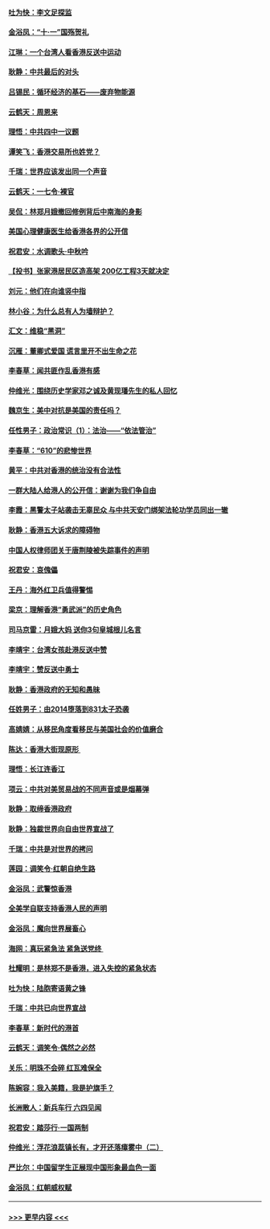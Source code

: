 #### [吐为快：李文足探监](../pages/nsc993/n11509622.md?t=09101600) 
#### [金浴凤：“十‧一”国殇贺礼](../pages/nsc993/n11509593.md?t=09101600) 
#### [江琳：一个台湾人看香港反送中运动](../pages/nsc993/n11509211.md?t=09101600) 
#### [耿静：中共最后的对头](../pages/nsc993/n11508308.md?t=09101600) 
#### [吕锡民：循环经济的基石——废弃物能源](../pages/nsc993/n11508212.md?t=09101600) 
#### [云鹤天：周恩来](../pages/nsc993/n11508055.md?t=09101600) 
#### [理悟：中共四中一议题](../pages/nsc993/n11507782.md?t=09101600) 
#### [谭笑飞：香港交易所也姓党？](../pages/nsc993/n11507753.md?t=09101600) 
#### [千瑞：世界应该发出同一个声音](../pages/nsc993/n11507290.md?t=09101600) 
#### [云鹤天：一七令‧裸官](../pages/nsc993/n11507177.md?t=09101600) 
#### [吴侃：林郑月娥撤回修例背后中南海的身影](../pages/nsc993/n11506876.md?t=09101600) 
#### [美国心理健康医生给香港各界的公开信](../pages/nsc993/n11506809.md?t=09101600) 
#### [祝君安：水调歌头‧中秋吟](../pages/nsc993/n11506758.md?t=09101600) 
#### [【投书】张家港居民区造高架 200亿工程3天就决定](../pages/nsc993/n11506682.md?t=09101600) 
#### [刘元：他们在向谁竖中指](../pages/nsc993/n11505384.md?t=09101600) 
#### [林小谷：为什么总有人为墙辩护？](../pages/nsc993/n11505226.md?t=09101600) 
#### [汇文：维稳“黑洞”](../pages/nsc993/n11504347.md?t=09101600) 
#### [沉雁：董卿式爱国 谎言里开不出生命之花](../pages/nsc993/n11503215.md?t=09101600) 
#### [李春草：闻共匪作乱香港有感](../pages/nsc993/n11503072.md?t=09101600) 
#### [仲维光：围绕历史学家邓之诚及黄现璠先生的私人回忆](../pages/nsc993/n11501330.md?t=09101600) 
#### [魏京生：美中对抗是美国的责任吗？](../pages/nsc993/n11500723.md?t=09101600) 
#### [任性男子：政治常识（1）：法治——“依法管治”](../pages/nsc993/n11500791.md?t=09101600) 
#### [李春草：“610”的悲惨世界](../pages/nsc993/n11501141.md?t=09101600) 
#### [黄平：中共对香港的统治没有合法性](../pages/nsc993/n11499473.md?t=09101600) 
#### [一群大陆人给港人的公开信：谢谢为我们争自由](../pages/nsc993/n11500402.md?t=09101600) 
#### [李霞：黑警太子站袭击无辜民众 与中共天安门绑架法轮功学员同出一辙](../pages/nsc993/n11499805.md?t=09101600) 
#### [耿静：香港五大诉求的障碍物](../pages/nsc993/n11497578.md?t=09101600) 
#### [中国人权律师团关于唐荆陵被失踪事件的声明](../pages/nsc993/n11500014.md?t=09101600) 
#### [祝君安：哀傀儡](../pages/nsc993/n11499776.md?t=09101600) 
#### [王丹：海外红卫兵值得警惕](../pages/nsc993/n11498138.md?t=09101600) 
#### [梁京：理解香港“勇武派”的历史角色](../pages/nsc993/n11498006.md?t=09101600) 
#### [司马京雷：月娥大妈  送你3句皇城根儿名言](../pages/nsc993/n11497885.md?t=09101600) 
#### [李靖宇：台湾女孩赴港反送中赞](../pages/nsc993/n11497721.md?t=09101600) 
#### [李靖宇：赞反送中勇士](../pages/nsc993/n11497452.md?t=09101600) 
#### [耿静：香港政府的无知和愚昧](../pages/nsc993/n11494238.md?t=09101600) 
#### [任姓男子：由2014堕落到831太子恐袭](../pages/nsc993/n11496683.md?t=09101600) 
#### [高婧婧：从移民角度看移民与美国社会的价值磨合](../pages/nsc993/n11495757.md?t=09101600) 
#### [陈达：香港大街现原形 ](../pages/nsc993/n11495441.md?t=09101600) 
#### [理悟：长江连香江](../pages/nsc993/n11495377.md?t=09101600) 
#### [项云：中共对美贸易战的不同声音或是烟幕弹](../pages/nsc993/n11494929.md?t=09101600) 
#### [耿静：取缔香港政府](../pages/nsc993/n11494218.md?t=09101600) 
#### [耿静：独裁世界向自由世界宣战了](../pages/nsc993/n11494190.md?t=09101600) 
#### [千瑞：中共是对世界的拷问](../pages/nsc993/n11493021.md?t=09101600) 
#### [莲园：调笑令‧红朝自绝生路](../pages/nsc993/n11493011.md?t=09101600) 
#### [金浴凤：武警惊香港](../pages/nsc993/n11492994.md?t=09101600) 
#### [全美学自联支持香港人民的声明](../pages/nsc993/n11492630.md?t=09101600) 
#### [金浴凤：魔向世界展畜心](../pages/nsc993/n11492599.md?t=09101600) 
#### [海网：真玩紧急法 紧急送党终 ](../pages/nsc993/n11492535.md?t=09101600) 
#### [杜耀明：是林郑不是香港，进入失控的紧急状态](../pages/nsc993/n11491420.md?t=09101600) 
#### [吐为快：陆胞寄语黄之锋](../pages/nsc993/n11491117.md?t=09101600) 
#### [千瑞：中共已向世界宣战](../pages/nsc993/n11490123.md?t=09101600) 
#### [李春草：新时代的港首](../pages/nsc993/n11489864.md?t=09101600) 
#### [云鹤天：调笑令·偶然之必然](../pages/nsc993/n11489701.md?t=09101600) 
#### [关乐：明珠不会碎 红瓦难保全](../pages/nsc993/n11489647.md?t=09101600) 
#### [陈婉容：我入美籍，我是护旗手？](../pages/nsc993/n11487908.md?t=09101600) 
#### [长洲散人：新兵车行 六四见闻](../pages/nsc993/n11487729.md?t=09101600) 
#### [祝君安：踏莎行‧一国两制](../pages/nsc993/n11487699.md?t=09101600) 
#### [仲维光：浮花浪蕊镇长有，才开还落瘴雾中（二）](../pages/nsc993/n11483286.md?t=09101600) 
#### [严比尔：中国留学生正展现中国形象最血色一面](../pages/nsc993/n11485145.md?t=09101600) 
#### [金浴凤：红朝威权赋](../pages/nsc993/n11485191.md?t=09101600) 

----
#### [ >>> 更早内容 <<< ](../indexes/nsc993-earlier.md)
